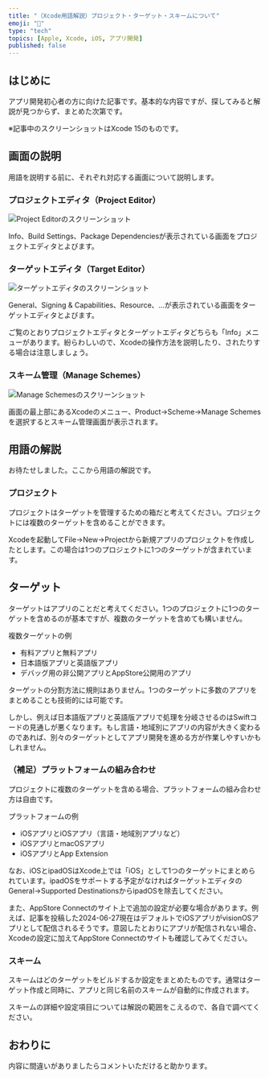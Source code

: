 ```yaml
---
title: "（Xcode用語解説）プロジェクト・ターゲット・スキームについて"
emoji: "👻"
type: "tech"
topics: [Apple, Xcode, iOS, アプリ開発]
published: false
---
```

## はじめに

アプリ開発初心者の方に向けた記事です。基本的な内容ですが、探してみると解説が見つからず、まとめた次第です。

※記事中のスクリーンショットはXcode 15のものです。

## 画面の説明

用語を説明する前に、それぞれ対応する画面について説明します。

### プロジェクトエディタ（Project Editor）

![Project Editorのスクリーンショット]()

Info、Build Settings、Package Dependenciesが表示されている画面をプロジェクトエディタとよびます。

### ターゲットエディタ（Target Editor）

![ターゲットエディタのスクリーンショット]()

General、Signing & Capabilities、Resource、...が表示されている画面をターゲットエディタとよびます。

ご覧のとおりプロジェクトエディタとターゲットエディタどちらも「Info」メニューがあります。紛らわしいので、Xcodeの操作方法を説明したり、されたりする場合は注意しましょう。

### スキーム管理（Manage Schemes）

![Manage Schemesのスクリーンショット]()

画面の最上部にあるXcodeのメニュー、Product→Scheme→Manage Schemesを選択するとスキーム管理画面が表示されます。

## 用語の解説

お待たせしました。ここから用語の解説です。

### プロジェクト

プロジェクトはターゲットを管理するための箱だと考えてください。プロジェクトには複数のターゲットを含めることができます。

Xcodeを起動してFile→New→Projectから新規アプリのプロジェクトを作成したとします。この場合は1つのプロジェクトに1つのターゲットが含まれています。

## ターゲット

ターゲットはアプリのことだと考えてください。1つのプロジェクトに1つのターゲットを含めるのが基本ですが、複数のターゲットを含めても構いません。

複数ターゲットの例

- 有料アプリと無料アプリ
- 日本語版アプリと英語版アプリ
- デバッグ用の非公開アプリとAppStore公開用のアプリ

ターゲットの分割方法に規則はありません。1つのターゲットに多数のアプリをまとめることも技術的には可能です。

しかし、例えば日本語版アプリと英語版アプリで処理を分岐させるのはSwiftコードの見通しが悪くなります。もし言語・地域別にアプリの内容が大きく変わるのであれば、別々のターゲットとしてアプリ開発を進める方が作業しやすいかもしれません。

### （補足）プラットフォームの組み合わせ

プロジェクトに複数のターゲットを含める場合、プラットフォームの組み合わせ方は自由です。

プラットフォームの例

- iOSアプリとiOSアプリ（言語・地域別アプリなど）
- iOSアプリとmacOSアプリ
- iOSアプリとApp Extension

なお、iOSとipadOSはXcode上では「iOS」として1つのターゲットにまとめられています。ipadOSをサポートする予定がなければターゲットエディタのGeneral→Supported DestinationsからipadOSを除去してください。

また、AppStore Connectのサイト上で追加の設定が必要な場合があります。例えば、記事を投稿した2024-06-27現在はデフォルトでiOSアプリがvisionOSアプリとして配信されるそうです。意図したとおりにアプリが配信されない場合、Xcodeの設定に加えてAppStore Connectのサイトも確認してみてください。

### スキーム

スキームはどのターゲットをビルドするか設定をまとめたものです。通常はターゲット作成と同時に、アプリと同じ名前のスキームが自動的に作成されます。

スキームの詳細や設定項目については解説の範囲をこえるので、各自で調べてください。

## おわりに

内容に間違いがありましたらコメントいただけると助かります。
